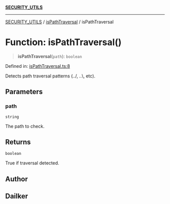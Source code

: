[**SECURITY_UTILS**](../../README.md)

***

[SECURITY_UTILS](../../README.md) / [isPathTraversal](../README.md) / isPathTraversal

# Function: isPathTraversal()

> **isPathTraversal**(`path`): `boolean`

Defined in: [isPathTraversal.ts:8](https://github.com/dailker/everyutil/blob/26e2bb73429918cf0d08899e9efd90b82a42c92e/src/security/isPathTraversal.ts#L8)

Detects path traversal patterns (../, ..\\, etc).

## Parameters

### path

`string`

The path to check.

## Returns

`boolean`

True if traversal detected.

## Author

## Dailker
